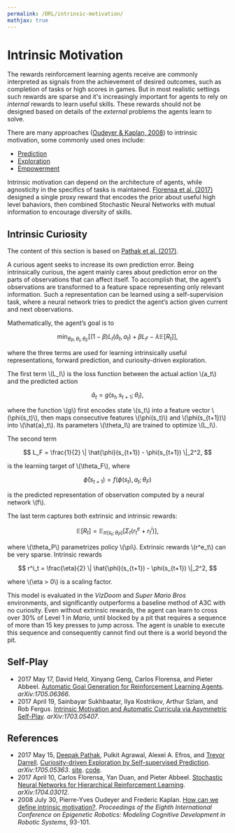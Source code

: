 ```yaml
---
permalink: /DRL/intrinsic-motivation/
mathjax: true
---
```

# Intrinsic Motivation

The rewards reinforcement learning agents receive are commonly interpreted as signals from the achievement of desired outcomes, such as completion of tasks or high scores in games. But in most realistic settings such rewards are sparse and it's increasingly important for agents to rely on *internal* rewards to learn useful skills. These rewards should not be designed based on details of the *external* problems the agents learn to solve.

There are many approaches ([Oudeyer & Kaplan, 2008](http://www.lucs.lu.se/LUCS/139/oudeyer.pdf)) to intrinsic motivation, some commonly used ones include:

* [Prediction](http://realai.org/predictive-learning/)
* [Exploration](exploration.md)
* [Empowerment](empowerment.md)

Intrinsic motivation can depend on the architecture of agents, while agnosticity in the specifics of tasks is maintained. [Florensa et al. (2017)](https://arxiv.org/abs/1704.03012) designed a single proxy reward that encodes the prior about useful high level bahaviors, then combined Stochastic Neural Networks with mutual information to encourage diversity of skills.

## Intrinsic Curiosity

The content of this section is based on [Pathak et al. (2017)](https://arxiv.org/abs/1705.05363).

A curious agent seeks to increase its own prediction error. Being intrinsically curious, the agent mainly cares about prediction error on the parts of observations that can affect itself. To accomplish that, the agent’s observations are transformed to a feature space representing only relevant information. Such a representation can be learned using a self-supervision task, where a neural network tries to predict the agent’s action given current and next observations.

Mathematically, the agent’s goal is to

$$
  \min_{\theta_P, \theta_I, \theta_F} \Big[ (1-\beta) L_I(\hat{a}_t, a_t) + \beta L_F -\lambda \mathbb{E} [R_t] \Big],
$$

where the three terms are used for learning intrinsically useful representations, forward prediction, and curiosity-driven exploration.

The first term \\(L_I\\) is the loss function between the actual action \\(a_t\\) and the predicted action

$$
\hat{a}_t = g( s_t, s_{t+1}; \theta_I),
$$

where the function \\(g\\) first encodes state \\(s_t\\) into a feature vector \\(\phi(s_t)\\), then maps consecutive features \\(\phi(s_t)\\) and \\(\phi(s_{t+1})\\) into \\(\hat{a}_t\\). Its parameters \\(\theta_I\\) are trained to optimize \\(L_I\\).

The second term

$$
L_F = \frac{1}{2} \| \hat{\phi}(s_{t+1}) - \phi(s_{t+1}) \|_2^2,
$$

is the learning target of \\(\theta_F\\), where

$$
\hat{\phi}(s_{t+1}) = f(\phi(s_t), a_t; \theta_F)
$$

is the predicted representation of observation computed by a neural network \\(f\\).

The last term captures both extrinsic and intrinsic rewards:

$$
\mathbb{E}[R_t] = \mathbb{E}_{\pi(s_t; \theta_P)} [ \Sigma_t ( r^e_t + r^i_t ) ],
$$

where \\(\theta_P\\) parametrizes policy \\(\pi\\). Extrinsic rewards \\(r^e_t\\) can be very sparse. Intrinsic rewards

$$
r^i_t = \frac{\eta}{2} \| \hat{\phi}(s_{t+1}) - \phi(s_{t+1}) \|_2^2,
$$

where \\(\eta > 0\\) is a scaling factor.

This model is evaluated in the *VizDoom* and *Super Mario Bros* environments, and significantly outperforms a baseline method of A3C with no curiosity. Even without extrinsic rewards, the agent can learn to cross over 30% of Level 1 in *Mario*, until blocked by a pit that requires a sequence of more than 15 key presses to jump across. The agent is unable to execute this sequence and consequently cannot find out there is a world beyond the pit.

## Self-Play

* 2017 May 17, David Held, Xinyang Geng, Carlos Florensa, and Pieter Abbeel. [Automatic Goal Generation for Reinforcement Learning Agents](https://arxiv.org/abs/1705.06366). *arXiv:1705.06366*.
* 2017 April 19, Sainbayar Sukhbaatar, Ilya Kostrikov, Arthur Szlam, and Rob Fergus. [Intrinsic Motivation and Automatic Curricula via Asymmetric Self-Play](https://arxiv.org/abs/1703.05407). *arXiv:1703.05407*.

## References

* 2017 May 15, [Deepak Pathak](https://people.eecs.berkeley.edu/~pathak/), Pulkit Agrawal, Alexei A. Efros, and [Trevor Darrell](https://people.eecs.berkeley.edu/~trevor/). [Curiosity-driven Exploration by Self-supervised Prediction](https://arxiv.org/abs/1705.05363). *arXiv:1705.05363*. [site](https://pathak22.github.io/noreward-rl/). [code](https://github.com/pathak22/noreward-rl).
* 2017 April 10, Carlos Florensa, Yan Duan, and Pieter Abbeel. [Stochastic Neural Networks for Hierarchical Reinforcement Learning](https://arxiv.org/abs/1704.03012). *arXiv:1704.03012*.
* 2008 July 30, Pierre-Yves Oudeyer and Frederic Kaplan. [How can we define intrinsic motivation?](http://www.lucs.lu.se/LUCS/139/oudeyer.pdf). *Proceedings of the Eighth International Conference on Epigenetic Robotics: Modeling Cognitive Development in Robotic Systems*, 93-101.
